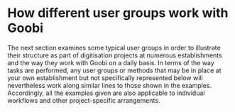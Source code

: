 # How different user groups work with Goobi

The next section examines some typical user groups in order to illustrate their structure as part of digitisation projects at numerous establishments and the way they work with Goobi on a daily basis. In terms of the way tasks are performed, any user groups or methods that may be in place at your own establishment but not specifically represented below will nevertheless work along similar lines to those shown in the examples. Accordingly, all the examples given are also applicable to individual workflows and other project-specific arrangements.